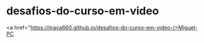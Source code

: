 # desafios-do-curso-em-video

 <a href="https://jiraya660.github.io/desafios-do-curso-em-video-/>Miguel-PC</a>